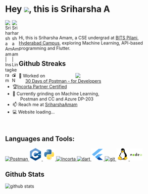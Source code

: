 # Hey <img src="https://media.giphy.com/media/hvRJCLFzcasrR4ia7z/giphy.gif" width="25px">, this is Sriharsha A

<a href="https://www.instagram.com/sri_harsha_amam">
  <img align="left" alt="Sriharsha Amam | Instagram" width="22px" src="https://raw.githubusercontent.com/peterthehan/peterthehan/master/assets/twitter.svg" />
</a>
<a href="https://www.linkedin.com/in/sriharsha-amam-ba2b331ab?lipi=urn%3Ali%3Apage%3Ad_flagship3_profile_view_base_contact_details%3B1XhlQA3jRvOV%2Fg2SiHuaDA%3D%3D">
  <img align="left" alt="Sriharsha Amam | LinkedIN" width="22px" src="https://raw.githubusercontent.com/peterthehan/peterthehan/master/assets/linkedin.svg" />
</a>

</br>
</br>

Hi, this is Sriharsha Amam, a CSE undergrad at <a href="https://www.bits-pilani.ac.in/hyderabad/">BITS Pilani, Hyderabad Campus</a>, exploring Machine Learning, API-based programming and Flutter.

## Github Streaks

<img src="https://github-readme-streak-stats.herokuapp.com/?user=hash1524&theme=gotham" width="55%" align="right">


<ul>
  <li>🔭 Worked on </br>&emsp;&ensp;<a href="https://www.postman.com/postman/workspace/30-days-of-postman-for-developers/overview">30 Days of Postman - for Developers</a> </li>
  <li>🏆<a href="https://www.credential.net/94b0edc5-b168-4bd6-b4a3-53533aae330b">Incorta Partner Certified</a> </li>
  <li>🌱 Currently grinding on Machine Learning, </br>&emsp;&ensp;&nbsp;Postman and CC and Azure DP-203 </li>
  <li>📫 Reach me at <a href="https://www.linkedin.com/in/sriharsha-amam-ba2b331ab?lipi=urn%3Ali%3Apage%3Ad_flagship3_profile_view_base_contact_details%3B1XhlQA3jRvOV%2Fg2SiHuaDA%3D%3D">SriharshaAmam</a> </li>
  <li> 💻 Website loading... </li>
</ul>
</br>

## Languages and Tools:

<p align="left">

<a href="https://www.postman.com/" target="_blank">
    <img src="https://www.vectorlogo.zone/util/preview.html?image=/logos/getpostman/getpostman-icon.svg" alt="Postman" width="40" height="40"/>
</a>
  
<a href="https://www.w3schools.com/cpp/" target="_blank">
    <img src="https://raw.githubusercontent.com/devicons/devicon/master/icons/cplusplus/cplusplus-original.svg" alt="cplusplus" width="40" height="40"/>
</a>

<a href="https://www.python.org" target="_blank"> 
    <img src="https://raw.githubusercontent.com/devicons/devicon/master/icons/python/python-original.svg" alt="python" width="40" height="40"/>
</a>  
  
<a href="https://www.incorta.com/" target="_blank"> 
    <img src="https://avatars.githubusercontent.com/u/6626113?s=280&v=4" alt="Incorta" width="40" height="40"/>
</a>  
  
<a href="https://dart.dev/" target="_blank"> 
    <img src="https://user-images.githubusercontent.com/26507463/53453892-49908900-3a04-11e9-9dce-77ed3d694326.png" alt="dart" width="40" height="40"/>
</a>
  
<a href="https://docs.flutter.dev/get-started/" target="_blank"> 
    <img src="https://raw.githubusercontent.com/dnfield/flutter_svg/7d374d7107561cbd906d7c0ca26fef02cc01e7c8/example/assets/flutter_logo.svg?sanitize=true" alt="Flutter" width="40" height="40"/>
</a>
  
<a href="https://git-scm.com/" target="_blank"> 
    <img src="https://www.vectorlogo.zone/logos/git-scm/git-scm-icon.svg" alt="git" width="40" height="40"/>
</a>

<a href="https://www.linux.org/" target="_blank"> 
    <img src="https://raw.githubusercontent.com/devicons/devicon/master/icons/linux/linux-original.svg" alt="linux" width="40" height="40"/>
</a>

<a href="https://nodejs.org" target="_blank"> 
    <img src="https://raw.githubusercontent.com/devicons/devicon/master/icons/nodejs/nodejs-original-wordmark.svg" alt="nodejs" width="40" height="40"/>
</a>


</p>
<!-- TODO-IST:END -->

## Github Stats

<img src="https://github-readme-stats.vercel.app/api?username=hash1524&show_icons=true&theme=gotham" alt="github stats" width="55%" align="left"/>
